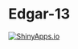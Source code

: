 # Edgar-13

[![ShinyApps.io](https://img.shields.io/badge/ShinyApp-Live-blue?logo=r)](https://valohdf.shinyapps.io/hydrobiohdf_gitexe)
